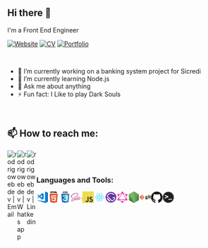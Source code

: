 ## Hi there 👋

I'm a Front End Engineer

[![Website](https://img.shields.io/website?label=website&style=for-the-badge&url=https%3A%2F%2Frqueiroz.netlify.app)](https://rqueiroz.netlify.app/)
[![CV](https://img.shields.io/website?label=curriculum&style=for-the-badge&url=https%3A%2F%2Frqueiroz.netlify.app)](https://rqueiroz.netlify.app/Curriculo.pdf)
[![Portfolio](https://img.shields.io/website?label=portfolio&style=for-the-badge&url=https://github.com/RodrigoWebDev?tab=repositories)](https://github.com/RodrigoWebDev?tab=repositories)

<br/>

- 🔭 I’m currently working on a banking system project for Sicredi
- 🌱 I’m currently learning Node.js
- 💬 Ask me about anything
- ⚡ Fun fact: I Like to play Dark Souls

<br/>

## 📫 How to reach me: 

<a href="mailto:rodrigo.queiroz.chagas@gmail.com" target="_blank"><img align="left" alt="rodrigowebdev | Email" width="22px" src="https://cdn.jsdelivr.net/npm/simple-icons@v3/icons/gmail.svg" /></a>
<a href="https://api.whatsapp.com/send?1=pt_BR&phone=5511961198782" target="_blank"><img align="left" alt="rodrigowebdev | Whats app" width="22px" src="https://cdn.jsdelivr.net/npm/simple-icons@v3/icons/whatsapp.svg" /></a>
<a href="https://www.linkedin.com/in/rodrigo-queiroz-chagas/" target="_blank"><img align="left" alt="rodrigowebdev | Linkedin" width="22px" src="https://cdn.jsdelivr.net/npm/simple-icons@v3/icons/linkedin.svg" /></a>

<br/><br/>

### Languages and Tools:

<img align="left" alt="Visual Studio Code" width="26px" src="https://raw.githubusercontent.com/github/explore/80688e429a7d4ef2fca1e82350fe8e3517d3494d/topics/visual-studio-code/visual-studio-code.png" />
<img align="left" alt="HTML5" width="26px" src="https://raw.githubusercontent.com/github/explore/80688e429a7d4ef2fca1e82350fe8e3517d3494d/topics/html/html.png" />
<img align="left" alt="CSS3" width="26px" src="https://raw.githubusercontent.com/github/explore/80688e429a7d4ef2fca1e82350fe8e3517d3494d/topics/css/css.png" />
<img align="left" alt="Sass" width="26px" src="https://raw.githubusercontent.com/github/explore/80688e429a7d4ef2fca1e82350fe8e3517d3494d/topics/sass/sass.png" />
<img align="left" alt="JavaScript" width="26px" src="https://raw.githubusercontent.com/github/explore/80688e429a7d4ef2fca1e82350fe8e3517d3494d/topics/javascript/javascript.png" />
<img align="left" alt="React" width="26px" src="https://raw.githubusercontent.com/github/explore/80688e429a7d4ef2fca1e82350fe8e3517d3494d/topics/react/react.png" />
<img align="left" alt="Gatsby" width="26px" src="https://raw.githubusercontent.com/github/explore/e94815998e4e0713912fed477a1f346ec04c3da2/topics/gatsby/gatsby.png" />
<img align="left" alt="GraphQL" width="26px" src="https://raw.githubusercontent.com/github/explore/80688e429a7d4ef2fca1e82350fe8e3517d3494d/topics/graphql/graphql.png" />
<img align="left" alt="Node.js" width="26px" src="https://raw.githubusercontent.com/github/explore/80688e429a7d4ef2fca1e82350fe8e3517d3494d/topics/nodejs/nodejs.png" />
<img align="left" alt="Git" width="26px" src="https://raw.githubusercontent.com/github/explore/80688e429a7d4ef2fca1e82350fe8e3517d3494d/topics/git/git.png" />
<img align="left" alt="GitHub" width="26px" src="https://raw.githubusercontent.com/github/explore/78df643247d429f6cc873026c0622819ad797942/topics/github/github.png" />
<img align="left" alt="Terminal" width="26px" src="https://raw.githubusercontent.com/github/explore/80688e429a7d4ef2fca1e82350fe8e3517d3494d/topics/terminal/terminal.png" />

